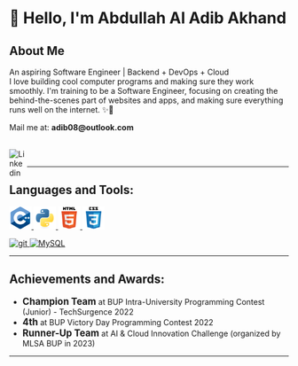 <h1> 👋 Hello, I'm Abdullah Al Adib Akhand </h1>

## About Me


<p> An aspiring Software Engineer | Backend + DevOps + Cloud <br>
I love building cool computer programs and making sure they work smoothly. I'm training to be a Software Engineer, focusing on creating the behind-the-scenes part of websites and apps, and making sure everything runs well on the internet. ✨🚀 </p>
<p> Mail me at:  <strong> adib08@outlook.com </strong></p> <br>
<a href="https://www.linkedin.com/in/abdullah-al-adib-akhand-12b766171/">
    <img align="left"  width="32px" src="https://github.com/dmhendricks/signature-social-icons/blob/master/icons/round-flat-filled/35px/linkedin.png" alt="Linkedin"/> <br>
</a>
<hr>


## Languages and Tools:


 <a href="https://www.w3schools.com/cpp/" target="_blank" rel="noreferrer"> <img src="https://raw.githubusercontent.com/devicons/devicon/master/icons/cplusplus/cplusplus-original.svg" alt="cplusplus" width="40" height="40"/> </a> <a href="https://www.python.org" target="_blank" rel="noreferrer"> <img src="https://raw.githubusercontent.com/devicons/devicon/master/icons/python/python-original.svg" alt="python" width="40" height="40"/> </a>   <a href="https://www.w3.org/html/" target="_blank" rel="noreferrer"> <img src="https://raw.githubusercontent.com/devicons/devicon/master/icons/html5/html5-original-wordmark.svg" alt="html5" width="40" height="40"/> </a> <a href="https://www.w3schools.com/css/" target="_blank" rel="noreferrer"> <img src="https://raw.githubusercontent.com/devicons/devicon/master/icons/css3/css3-original-wordmark.svg" alt="css3" width="40" height="40"/> </a> <a href="https://cdn.iconscout.com/icon/free/png-256/free-javascript-2038874-1720087.png" target="_blank" rel="noreferrer">

<a href="https://git-scm.com/" target="_blank" rel="noreferrer"> <img src="https://www.vectorlogo.zone/logos/git-scm/git-scm-icon.svg" alt="git" width="40" height="40"/> </a>  <a href="https://www.mysql.com/" target="_blank" rel="noreferrer"> <img src="https://www.freepnglogos.com/uploads/logo-mysql-png/logo-mysql-mysql-logo-png-images-are-download-crazypng-21.png" alt="MySQL" width="40" height="40"/> </a> <br>
<hr>



## Achievements and Awards:
<ul>
    <li> <strong style="font-size: 1.2em;">Champion Team</strong> at BUP Intra-University Programming Contest (Junior) - TechSurgence 2022 </li>
    <li>  <strong style="font-size: 1.2em;" style="color: blue;">4th</strong> at BUP Victory Day Programming Contest 2022  </li>
    <li>  <strong style="font-size: 1.2em;" style="color: blue;">Runner-Up Team</strong> at AI & Cloud Innovation Challenge (organized by MLSA BUP in 2023)  </li>
    
</ul>   

<hr>


